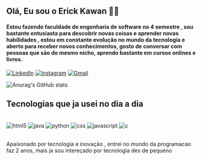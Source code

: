 ## Olá, Eu sou o Erick Kawan 🖐🏼
#### Estou fazendo faculdade de engenharia de software no 4 semestre , sou bastante entusiasta para descobrir novas coisas e aprender novas habilidades , estou em constante evolução no mundo da tecnologia e aberto para receber novos conhecimentos, gosto de conversar com pessoas que são do mesmo nicho, aprendo bastante em cursos onlines e livros.

[![LinkedIn](https://img.shields.io/badge/linkedin-%230077B5.svg?style=for-the-badge&logo=linkedin&logoColor=white)](https://www.linkedin.com/in/erick-kawan-02a298269/)
[![Instagram](https://img.shields.io/badge/Instagram-%23E4405F.svg?style=for-the-badge&logo=Instagram&logoColor=white)](https://www.instagram.com/kawan_erick/)
[![Gmail](https://img.shields.io/badge/Gmail-D14836?style=for-the-badge&logo=gmail&logoColor=white)](erickkawan12@gmail.com)

![Anurag's GitHub stats](https://github-readme-stats.vercel.app/api?username=ErickKawan&show_icons=true&theme=dark)

## Tecnologias que ja usei no dia a dia
<div sytle= "display: inline_block"><br/>
    <img align="center" alt="html5" src="https://img.shields.io/badge/html5-%23E34F26.svg?style=for-the-badge&logo=html5&logoColor=white" />
    <img align="center" alt="java" src="https://img.shields.io/badge/java-%23ED8B00.svg?style=for-the-badge&logo=openjdk&logoColor=white" />
    <img align="center" alt="python" src="https://img.shields.io/badge/python-3670A0?style=for-the-badge&logo=python&logoColor=ffdd54" />
    <img align="center" alt="css" src="https://img.shields.io/badge/CSS3-1572B6?style=for-the-badge&logo=css3&logoColor=white" />
    <img align="center" alt="javascript" src="https://img.shields.io/badge/JavaScript-F7DF1E?style=for-the-badge&logo=javascript&logoColor=black" />
    <img align="center" alt="c" src="https://img.shields.io/badge/C-00599C?style=for-the-badge&logo=c&logoColor=white" />
</div><br/>

Apaixonado por tecnologia e inovação , entrei no mundo da programacao faz 2 anos, mais ja sou intereçado por tecnologia des de pequeno

